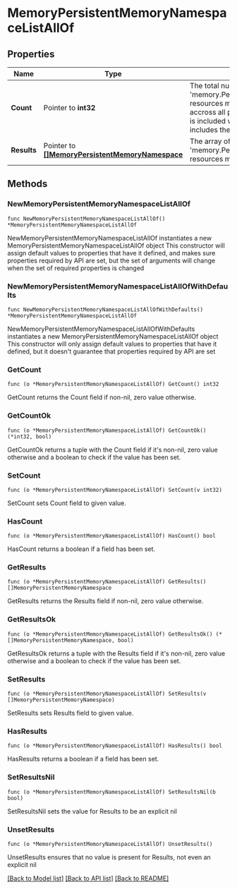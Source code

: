 # MemoryPersistentMemoryNamespaceListAllOf

## Properties

Name | Type | Description | Notes
------------ | ------------- | ------------- | -------------
**Count** | Pointer to **int32** | The total number of &#39;memory.PersistentMemoryNamespace&#39; resources matching the request, accross all pages. The &#39;Count&#39; attribute is included when the HTTP GET request includes the &#39;$inlinecount&#39; parameter. | [optional] 
**Results** | Pointer to [**[]MemoryPersistentMemoryNamespace**](MemoryPersistentMemoryNamespace.md) | The array of &#39;memory.PersistentMemoryNamespace&#39; resources matching the request. | [optional] 

## Methods

### NewMemoryPersistentMemoryNamespaceListAllOf

`func NewMemoryPersistentMemoryNamespaceListAllOf() *MemoryPersistentMemoryNamespaceListAllOf`

NewMemoryPersistentMemoryNamespaceListAllOf instantiates a new MemoryPersistentMemoryNamespaceListAllOf object
This constructor will assign default values to properties that have it defined,
and makes sure properties required by API are set, but the set of arguments
will change when the set of required properties is changed

### NewMemoryPersistentMemoryNamespaceListAllOfWithDefaults

`func NewMemoryPersistentMemoryNamespaceListAllOfWithDefaults() *MemoryPersistentMemoryNamespaceListAllOf`

NewMemoryPersistentMemoryNamespaceListAllOfWithDefaults instantiates a new MemoryPersistentMemoryNamespaceListAllOf object
This constructor will only assign default values to properties that have it defined,
but it doesn't guarantee that properties required by API are set

### GetCount

`func (o *MemoryPersistentMemoryNamespaceListAllOf) GetCount() int32`

GetCount returns the Count field if non-nil, zero value otherwise.

### GetCountOk

`func (o *MemoryPersistentMemoryNamespaceListAllOf) GetCountOk() (*int32, bool)`

GetCountOk returns a tuple with the Count field if it's non-nil, zero value otherwise
and a boolean to check if the value has been set.

### SetCount

`func (o *MemoryPersistentMemoryNamespaceListAllOf) SetCount(v int32)`

SetCount sets Count field to given value.

### HasCount

`func (o *MemoryPersistentMemoryNamespaceListAllOf) HasCount() bool`

HasCount returns a boolean if a field has been set.

### GetResults

`func (o *MemoryPersistentMemoryNamespaceListAllOf) GetResults() []MemoryPersistentMemoryNamespace`

GetResults returns the Results field if non-nil, zero value otherwise.

### GetResultsOk

`func (o *MemoryPersistentMemoryNamespaceListAllOf) GetResultsOk() (*[]MemoryPersistentMemoryNamespace, bool)`

GetResultsOk returns a tuple with the Results field if it's non-nil, zero value otherwise
and a boolean to check if the value has been set.

### SetResults

`func (o *MemoryPersistentMemoryNamespaceListAllOf) SetResults(v []MemoryPersistentMemoryNamespace)`

SetResults sets Results field to given value.

### HasResults

`func (o *MemoryPersistentMemoryNamespaceListAllOf) HasResults() bool`

HasResults returns a boolean if a field has been set.

### SetResultsNil

`func (o *MemoryPersistentMemoryNamespaceListAllOf) SetResultsNil(b bool)`

 SetResultsNil sets the value for Results to be an explicit nil

### UnsetResults
`func (o *MemoryPersistentMemoryNamespaceListAllOf) UnsetResults()`

UnsetResults ensures that no value is present for Results, not even an explicit nil

[[Back to Model list]](../README.md#documentation-for-models) [[Back to API list]](../README.md#documentation-for-api-endpoints) [[Back to README]](../README.md)


